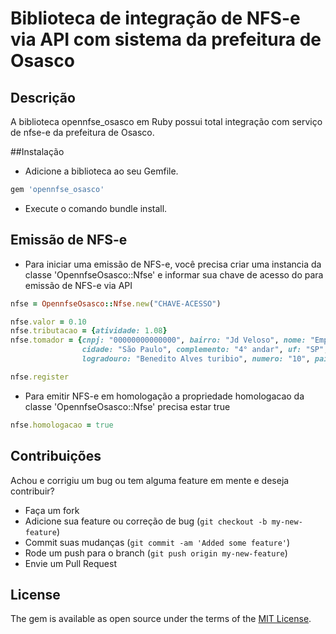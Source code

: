 # Biblioteca de integração de NFS-e via API com sistema da prefeitura de Osasco

## Descrição

A biblioteca opennfse_osasco em Ruby possui total integração com serviço de nfse-e da prefeitura de Osasco.

##Instalação

 - Adicione a biblioteca ao seu Gemfile.

```ruby
gem 'opennfse_osasco'
```
 - Execute o comando bundle install.

## Emissão de NFS-e

 - Para iniciar uma emissão de NFS-e, você precisa criar uma instancia da classe 'OpennfseOsasco::Nfse' e informar sua chave de acesso do para emissão de NFS-e via API

```ruby
nfse = OpennfseOsasco::Nfse.new("CHAVE-ACESSO")

nfse.valor = 0.10
nfse.tributacao = {atividade: 1.08}
nfse.tomador = {cnpj: "00000000000000", bairro: "Jd Veloso", nome: "Empresa",
                cidade: "São Paulo", complemento: "4° andar", uf: "SP",
                logradouro: "Benedito Alves turibio", numero: "10", pais: "Brasil", tipo_logradouro: "Rua"}

nfse.register
```

 - Para emitir NFS-e em homologação a propriedade homologacao da classe 'OpennfseOsasco::Nfse' precisa estar true

```ruby
nfse.homologacao = true
```

## Contribuições

Achou e corrigiu um bug ou tem alguma feature em mente e deseja contribuir?

* Faça um fork
* Adicione sua feature ou correção de bug (`git checkout -b my-new-feature`)
* Commit suas mudanças (`git commit -am 'Added some feature'`)
* Rode um push para o branch (`git push origin my-new-feature`)
* Envie um Pull Request

## License

The gem is available as open source under the terms of the [MIT License](http://opensource.org/licenses/MIT).
